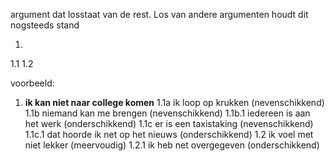 argument dat losstaat van de rest. Los van andere argumenten houdt dit nogsteeds stand

1.
1.1
1.2

voorbeeld:
1. **ik kan niet naar college komen**
1.1a ik loop op krukken (nevenschikkend)
1.1b niemand kan me brengen (nevenschikkend)
1.1b.1 iedereen is aan het werk (onderschikkend)
1.1c er is een taxistaking (nevenschikkend)
1.1c.1 dat hoorde ik net op het nieuws (onderschikkend)
1.2 ik voel met niet lekker (meervoudig)
1.2.1 ik heb net overgegeven (onderschikkend)
